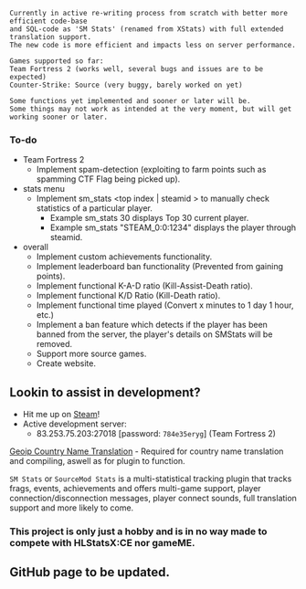 
```
Currently in active re-writing process from scratch with better more efficient code-base
and SQL-code as 'SM Stats' (renamed from XStats) with full extended translation support.
The new code is more efficient and impacts less on server performance.

Games supported so far:
Team Fortress 2 (works well, several bugs and issues are to be expected)
Counter-Strike: Source (very buggy, barely worked on yet)

Some functions yet implemented and sooner or later will be.
Some things may not work as intended at the very moment, but will get working sooner or later.
```

### To-do
   - Team Fortress 2
        - Implement spam-detection (exploiting to farm points such as spamming CTF Flag being picked up).
   - stats menu
        - Implement sm_stats <top index | steamid > to manually check statistics of a particular player.
             -  Example sm_stats 30 displays Top 30 current player.
             -  Example sm_stats "STEAM_0:0:1234" displays the player through steamid.
   - overall
        - Implement custom achievements functionality.
        - Implement leaderboard ban functionality (Prevented from gaining points).
        - Implement functional K-A-D ratio (Kill-Assist-Death ratio).
        - Implement functional K/D Ratio (Kill-Death ratio).
        - Implement functional time played (Convert x minutes to 1 day 1 hour, etc.)
		- Implement a ban feature which detects if the player has been banned from the server, the player's details on SMStats will be removed.
        - Support more source games.
        - Create website.

## Lookin to assist in development?
   - Hit me up on [Steam](https://steamcommunity.com/id/Teamkiller324)!
   - Active development server:
        - 83.253.75.203:27018 [password: ``784e35eryg``] (Team Fortress 2)

[Geoip Country Name Translation](https://github.com/Teamkiller324/SM-Geoip-CountryName) - Required for country name translation and compiling, aswell as for plugin to function.

``SM Stats`` or ``SourceMod Stats`` is a multi-statistical tracking plugin that tracks frags, events, achievements and offers multi-game support, player connection/disconnection messages, player connect sounds, full translation support and more likely to come.

### This project is only just a hobby and is in no way made to compete with HLStatsX:CE nor gameME.

## GitHub page to be updated.
